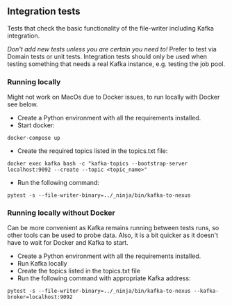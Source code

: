 ## Integration tests
Tests that check the basic functionality of the file-writer including Kafka integration.

*Don't add new tests unless you are certain you need to!*
Prefer to test via Domain tests or unit tests.
Integration tests should only be used when testing something that needs a real Kafka instance, e.g. testing the job pool.

### Running locally
Might not work on MacOs due to Docker issues, to run locally with Docker see below.

- Create a Python environment with all the requirements installed.
- Start docker:
```
docker-compose up
```
- Create the required topics listed in the topics.txt file:
```
docker exec kafka bash -c "kafka-topics --bootstrap-server localhost:9092 --create --topic <topic_name>"
```
- Run the following command:
```
pytest -s --file-writer-binary=../_ninja/bin/kafka-to-nexus 
```
### Running locally without Docker
Can be more convenient as Kafka remains running between tests runs, so other tools can be used to probe data.
Also, it is a bit quicker as it doesn't have to wait for Docker and Kafka to start.

- Create a Python environment with all the requirements installed.
- Run Kafka locally
- Create the topics listed in the topics.txt file
- Run the following command with appropriate Kafka address:
```
pytest -s --file-writer-binary=../_ninja/bin/kafka-to-nexus --kafka-broker=localhost:9092
```